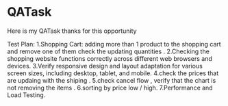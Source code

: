 # QATask
Here is my QATask thanks for this opportunity 


Test Plan:
1.Shopping Cart: adding more than 1 product to the shopping cart and  remove one of them check the updating quantities .
2.Checking the shopping website functions correctly across different web browsers and devices. 
3.Verify responsive design and layout adaptation for various screen sizes, including desktop, tablet, and mobile.
4.check the prices that are updaing with the shiping .
5.check cancel flow , verify that the chart is not removing the items .
6.sorting by price low / high.
7.Performance and Load Testing.
